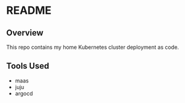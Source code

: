# README

## Overview

This repo contains my home Kubernetes cluster deployment as code.

## Tools Used

* maas
* juju
* argocd
